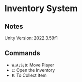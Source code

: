 # Inventory System

## Notes
Unity Version: 2022.3.59f1

## Commands

- `W;A;S;D`: Move Player
- `I`: Open the Inventory
- `E`: To Collect Item
